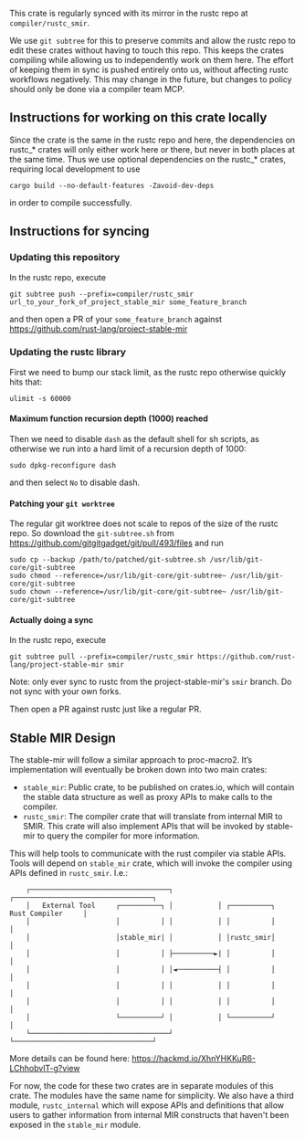 This crate is regularly synced with its mirror in the rustc repo at `compiler/rustc_smir`.

We use `git subtree` for this to preserve commits and allow the rustc repo to
edit these crates without having to touch this repo. This keeps the crates compiling
while allowing us to independently work on them here. The effort of keeping them in
sync is pushed entirely onto us, without affecting rustc workflows negatively.
This may change in the future, but changes to policy should only be done via a
compiler team MCP.

## Instructions for working on this crate locally

Since the crate is the same in the rustc repo and here, the dependencies on rustc_* crates
will only either work here or there, but never in both places at the same time. Thus we use
optional dependencies on the rustc_* crates, requiring local development to use

```
cargo build --no-default-features -Zavoid-dev-deps
```

in order to compile successfully.

## Instructions for syncing

### Updating this repository

In the rustc repo, execute

```
git subtree push --prefix=compiler/rustc_smir url_to_your_fork_of_project_stable_mir some_feature_branch
```

and then open a PR of your `some_feature_branch` against https://github.com/rust-lang/project-stable-mir

### Updating the rustc library

First we need to bump our stack limit, as the rustc repo otherwise quickly hits that:

```
ulimit -s 60000
```

#### Maximum function recursion depth (1000) reached

Then we need to disable `dash` as the default shell for sh scripts, as otherwise we run into a
hard limit of a recursion depth of 1000:

```
sudo dpkg-reconfigure dash
```

and then select `No` to disable dash.


#### Patching your `git worktree`

The regular git worktree does not scale to repos of the size of the rustc repo.
So download the `git-subtree.sh` from https://github.com/gitgitgadget/git/pull/493/files and run

```
sudo cp --backup /path/to/patched/git-subtree.sh /usr/lib/git-core/git-subtree
sudo chmod --reference=/usr/lib/git-core/git-subtree~ /usr/lib/git-core/git-subtree
sudo chown --reference=/usr/lib/git-core/git-subtree~ /usr/lib/git-core/git-subtree
```

#### Actually doing a sync

In the rustc repo, execute

```
git subtree pull --prefix=compiler/rustc_smir https://github.com/rust-lang/project-stable-mir smir
```

Note: only ever sync to rustc from the project-stable-mir's `smir` branch. Do not sync with your own forks.

Then open a PR against rustc just like a regular PR.

## Stable MIR Design

The stable-mir will follow a similar approach to proc-macro2. It’s
implementation will eventually be broken down into two main crates:

- `stable_mir`: Public crate, to be published on crates.io, which will contain
the stable data structure as well as proxy APIs to make calls to the
compiler.
- `rustc_smir`: The compiler crate that will translate from internal MIR to
SMIR. This crate will also implement APIs that will be invoked by
stable-mir to query the compiler for more information.

This will help tools to communicate with the rust compiler via stable APIs. Tools will depend on
`stable_mir` crate, which will invoke the compiler using APIs defined in `rustc_smir`. I.e.:

```
    ┌──────────────────────────────────┐           ┌──────────────────────────────────┐
    │   External Tool     ┌──────────┐ │           │ ┌──────────┐   Rust Compiler     │
    │                     │          │ │           │ │          │                     │
    │                     │stable_mir| │           │ │rustc_smir│                     │
    │                     │          │ ├──────────►| │          │                     │
    │                     │          │ │◄──────────┤ │          │                     │
    │                     │          │ │           │ │          │                     │
    │                     │          │ │           │ │          │                     │
    │                     └──────────┘ │           │ └──────────┘                     │
    └──────────────────────────────────┘           └──────────────────────────────────┘
```

More details can be found here:
https://hackmd.io/XhnYHKKuR6-LChhobvlT-g?view

For now, the code for these two crates are in separate modules of this crate.
The modules have the same name for simplicity. We also have a third module,
`rustc_internal` which will expose APIs and definitions that allow users to
gather information from internal MIR constructs that haven't been exposed in
the `stable_mir` module.
